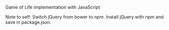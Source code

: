 Game of Life implementation with JavaScript

Note to self:
Switch jQuery from bower to npm. Install jQuery with npm and save in package.json.
